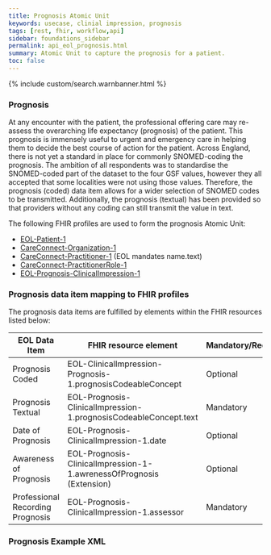 ```yaml
---
title: Prognosis Atomic Unit
keywords: usecase, clinial impression, prognosis
tags: [rest, fhir, workflow,api]
sidebar: foundations_sidebar
permalink: api_eol_prognosis.html
summary: Atomic Unit to capture the prognosis for a patient.
toc: false
---
```

{% include custom/search.warnbanner.html %}

### Prognosis ###

At any encounter with the patient, the professional offering care may re-assess the overarching life expectancy (prognosis) of the patient.  This prognosis is immensely useful to urgent and emergency care in helping them to decide the best course of action for the patient.
Across England, there is not yet a standard in place for commonly SNOMED-coding the prognosis.  The ambition of all respondents was to standardise the SNOMED-coded part of the dataset to the four GSF values, however they all accepted that some localities were not using those values.  Therefore, the prognosis (coded) data item allows for a wider selection of SNOMED codes to be transmitted.  Additionally, the prognosis (textual) has been provided so that providers without any coding can still transmit the value in text.


The following FHIR profiles are used to form the prognosis Atomic Unit:

- [EOL-Patient-1](https://fhir.nhs.uk/STU3/StructureDefinition/EOL-Patient-1)
- [CareConnect-Organization-1](https://fhir.hl7.org.uk/STU3/StructureDefinition/CareConnect-Organization-1)
- [CareConnect-Practitioner-1](https://fhir.hl7.org.uk/STU3/StructureDefinition/CareConnect-Practitioner-1) (EOL mandates name.text)
- [CareConnect-PractitionerRole-1](https://fhir.hl7.org.uk/STU3/StructureDefinition/CareConnect-PractitionerRole-1)
- [EOL-Prognosis-ClinicalImpression-1](https://fhir.nhs.uk/STU3/StructureDefinition/EOL-Prognosis-ClinicalImpression-1)

### Prognosis data item mapping to FHIR profiles ###

The prognosis data items are fulfilled by elements within the FHIR resources listed below:

| EOL Data Item                       | FHIR resource element                                                   | Mandatory/Required/Optional |
|-------------------------------------|-------------------------------------------------------------------------|-----------------------------|
| Prognosis Coded        		       | EOL-ClinicalImpression-Prognosis-1.prognosisCodeableConcept          | Optional                   |
| Prognosis Textual | EOL-Prognosis-ClinicalImpression-1.prognosisCodeableConcept.text    | Mandatory |
| Date of Prognosis | EOL-Prognosis-ClinicalImpression-1.date    |Optional |
| Awareness of Prognosis | EOL-Prognosis-ClinicalImpression-1-1.awrenessOfPrognosis (Extension) | Optional |
| Professional Recording Prognosis | EOL-Prognosis-ClinicalImpression-1.assessor | Mandatory |

### Prognosis Example XML ###

<script src="https://gist.github.com/IOPS-DEV/22c1c28de21a1c341deff1145d113de0.js"></script>



